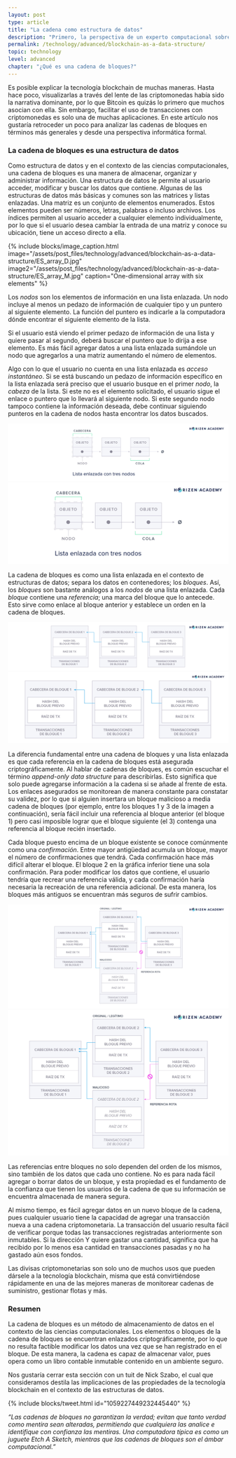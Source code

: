 ```yaml
---
layout: post
type: article
title: "La cadena como estructura de datos"
description: "Primero, la perspectiva de un experto computacional sobre la cadena de bloques como una estructura de datos."
permalink: /technology/advanced/blockchain-as-a-data-structure/
topic: technology
level: advanced
chapter: "¿Qué es una cadena de bloques?"
---
```


Es posible explicar la tecnología blockchain de muchas maneras. Hasta hace poco, visualizarlas a través del lente de las criptomonedas había sido la narrativa dominante, por lo que Bitcoin es quizás lo primero que muchos asocian con ella. Sin embargo, facilitar el uso de transacciones con criptomonedas es solo una de muchas aplicaciones. En este artículo nos gustaría retroceder un poco para analizar las cadenas de bloques en términos más generales y desde una perspectiva informática formal.

### La cadena de bloques es una estructura de datos

Como estructura de datos y en el contexto de las ciencias computacionales, una cadena de bloques es una manera de almacenar, organizar y administrar información. Una estructura de datos le permite al usuario acceder, modificar y buscar los datos que contiene. Algunas de las estructuras de datos más básicas y comunes son las matrices y listas enlazadas. Una matriz es un conjunto de elementos enumerados. Estos elementos pueden ser números, letras, palabras o incluso archivos. Los índices permiten al usuario acceder a cualquier elemento individualmente, por lo que si el usuario desea cambiar la entrada de una matriz y conoce su ubicación, tiene un acceso directo a ella.

{%
  include blocks/image_caption.html
  image="/assets/post_files/technology/advanced/blockchain-as-a-data-structure/ES_array_D.jpg"
  image2="/assets/post_files/technology/advanced/blockchain-as-a-data-structure/ES_array_M.jpg"
  caption="One-dimensional array with six elements"
%}

Los _nodos_ son los elementos de información en una lista enlazada. Un nodo incluye al menos un pedazo de información de cualquier tipo y un puntero al siguiente elemento. La función del puntero es indicarle a la computadora dónde encontrar el siguiente elemento de la lista.

Si el usuario está viendo el primer pedazo de información de una lista y quiere pasar al segundo, deberá buscar el puntero que lo dirija a ese elemento. Es más fácil agregar datos a una lista enlazada sumándole un nodo que agregarlos a una matriz aumentando el número de elementos. 

Algo con lo que el usuario no cuenta en una lista enlazada es _acceso instantáneo_. Si se está buscando un pedazo de información específico en la lista enlazada será preciso que el usuario busque en el primer _nodo_, la _cabeza_ de la lista. Si este no es el elemento solicitado, el usuario sigue el enlace o puntero que lo llevará al siguiente nodo. Si este segundo nodo tampoco contiene la información deseada, debe continuar siguiendo punteros en la cadena de nodos hasta encontrar los datos buscados.

![Linked List](/assets/post_files/technology/advanced/1.1-blockchain-as-a-data-structure/ES_linked_list_D.jpg)
![Linked List](/assets/post_files/technology/advanced/1.1-blockchain-as-a-data-structure/ES_linked_list_M.jpg)

La cadena de bloques es como una lista enlazada en el contexto de estructuras de datos; separa los datos en contenedores; los _bloques_. Así, los _bloques_ son bastante análogos a los _nodos_ de una lista enlazada. Cada _bloque_ contiene una _referencia_; una marca del bloque que lo antecede. Esto sirve como enlace al bloque anterior y establece un orden en la cadena de bloques.

![Blockchain data](/assets/post_files/technology/advanced/1.1-blockchain-as-a-data-structure/ES_blockchain_data_D.jpg)
![Blockchain data](/assets/post_files/technology/advanced/1.1-blockchain-as-a-data-structure/ES_blockchain_data_M.jpg)

La diferencia fundamental entre una cadena de bloques y una lista enlazada es que cada referencia en la cadena de bloques está asegurada criptográficamente. Al hablar de cadenas de bloques, es común escuchar el término _append-only data structure_ para describirlas. Esto significa que solo puede agregarse información a la cadena si se añade al frente de esta. Los enlaces asegurados se monitorean de manera constante para constatar su validez, por lo que si alguien insertara un bloque malicioso a media cadena de bloques (por ejemplo, entre los bloques 1 y 3 de la imagen a continuación), sería fácil incluir una referencia al bloque anterior (el bloque 1) pero casi imposible lograr que el bloque siguiente (el 3) contenga una referencia al bloque recién insertado.

Cada bloque puesto encima de un bloque existente se conoce comúnmente como una _confirmación_. Entre mayor antigüedad acumula un bloque, mayor el número de confirmaciones que tendrá. Cada confirmación hace más difícil alterar el bloque. El bloque 2 en la gráfica inferior tiene una sola confirmación. Para poder modificar los datos que contiene, el usuario tendría que recrear una referencia válida, y cada confirmación haría necesaria la recreación de una referencia adicional. De esta manera, los bloques más antiguos se encuentran más seguros de sufrir cambios.

![Blockchain broken](/assets/post_files/technology/advanced/1.1-blockchain-as-a-data-structure/ES_blockchain_broken_D.jpg)
![Blockchain broken](/assets/post_files/technology/advanced/1.1-blockchain-as-a-data-structure/ES_blockchain_broken_M.jpg)

Las referencias entre bloques no solo dependen del orden de los mismos, sino también de los datos que cada uno contiene. No es para nada fácil agregar o borrar datos de un bloque, y esta propiedad es el fundamento de la confianza que tienen los usuarios de la cadena de que su información se encuentra almacenada de manera segura.

Al mismo tiempo, es fácil agregar datos en un nuevo bloque de la cadena, pues cualquier usuario tiene la capacidad de agregar una transacción nueva a una cadena criptomonetaria. La transacción del usuario resulta fácil de verificar porque todas las transacciones registradas anteriormente son inmutables. Si la dirección Y quiere gastar una cantidad, significa que ha recibido por lo menos esa cantidad en transacciones pasadas y no ha gastado aún esos fondos.

Las divisas criptomonetarias son solo uno de muchos usos que pueden dársele a la tecnología blockchain, misma que está convirtiéndose rápidamente en una de las mejores maneras de monitorear cadenas de suministro, gestionar flotas y más.

### Resumen

La cadena de bloques es un método de almacenamiento de datos en el contexto de las ciencias computacionales. Los elementos o bloques de la cadena de bloques se encuentran enlazados criptográficamente, por lo que no resulta factible modificar los datos una vez que se han registrado en el bloque. De esta manera, la cadena es capaz de almacenar valor, pues opera como un libro contable inmutable contenido en un ambiente seguro.

Nos gustaría cerrar esta sección con un tuit de Nick Szabo, el cual que consideramos destila las implicaciones de las propiedades de la tecnología blockchain en el contexto de las estructuras de datos.

{% include blocks/tweet.html id="1059227449232445440" %}

_“Las cadenas de bloques no garantizan la verdad; evitan que tanto verdad como mentira sean alteradas, permitiendo que cualquiera las analice e identifique con confianza las mentiras. Una computadora típica es como un juguete Etch A Sketch, mientras que las cadenas de bloques son el ámbar computacional.”_